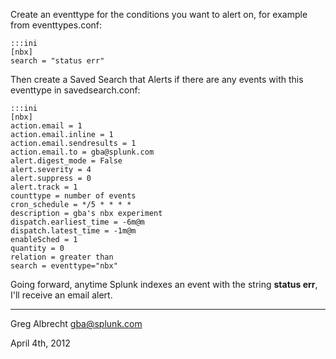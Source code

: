 Create an eventtype for the conditions you want to alert on, for
example from eventtypes.conf:

    :::ini
    [nbx]
    search = "status err"

Then create a Saved Search that Alerts if there are any events with this
eventtype in savedsearch.conf:

    :::ini
    [nbx]
    action.email = 1
    action.email.inline = 1
    action.email.sendresults = 1
    action.email.to = gba@splunk.com
    alert.digest_mode = False
    alert.severity = 4
    alert.suppress = 0
    alert.track = 1
    counttype = number of events
    cron_schedule = */5 * * * *
    description = gba's nbx experiment
    dispatch.earliest_time = -6m@m
    dispatch.latest_time = -1m@m
    enableSched = 1
    quantity = 0
    relation = greater than
    search = eventtype="nbx"

Going forward, anytime Splunk indexes an event with the string **status err**,
I'll receive an email alert.

---
Greg Albrecht <gba@splunk.com>

April 4th, 2012
